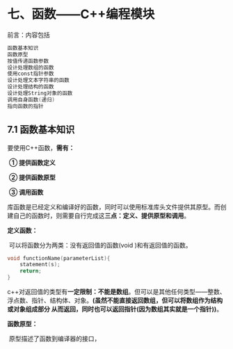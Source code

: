 # 七、函数——C++编程模块

前言：内容包括

```c++
函数基本知识
函数原型
按值传递函数参数
设计处理数组的函数
使用const指针参数
设计处理文本字符串的函数
设计处理结构的函数
设计处理String对象的函数
调用自身函数(递归)
指向函数的指针
```

## 7.1 函数基本知识

要使用C++函数，**需有：**

​    **① 提供函数定义**

​    **② 提供函数原型**

​    **③ 调用函数**

库函数是已经定义和编译好的函数，同时可以使用标准库头文件提供其原型。而创建自己的函数时，则需要自行完成这**三点：定义、提供原型和调用**。

**定义函数：**

​    可以将函数分为两类：没有返回值的函数(void )和有返回值的函数。

```c++
void functionName(parameterList){
    statement(s);
    return;
}
```

c++对返回值的类型有**一定限制：不能是数组**。但可以是其他任何类型——整数、浮点数、指针、结构体、对象。**(虽然不能直接返回数组，但可以将数组作为结构或对象组成部分 从而返回，同时也可以返回指针(因为数组其实就是一个指针))**。

**函数原型：**

​    原型描述了函数到编译器的接口，
